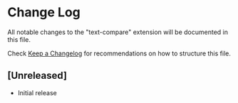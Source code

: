 # Change Log

All notable changes to the "text-compare" extension will be documented in this file.

Check [Keep a Changelog](http://keepachangelog.com/) for recommendations on how to structure this file.

## [Unreleased]

- Initial release